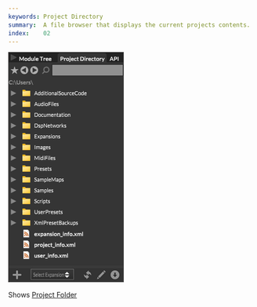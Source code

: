 ```yaml
---
keywords: Project Directory
summary:  A file browser that displays the current projects contents.
index:    02
---
```


![project-directory](images\interface\project-directory.png)


Shows [Project Folder](/working-with-hise/project-management)

